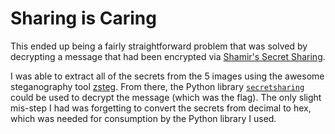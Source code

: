 # Sharing is Caring

This ended up being a fairly straightforward problem that was solved by decrypting a message that had been encrypted via [Shamir's Secret Sharing](https://en.wikipedia.org/wiki/Shamir%27s_Secret_Sharing).

I was able to extract all of the secrets from the 5 images using the awesome steganography tool [zsteg](https://github.com/zed-0xff/zsteg). From there, the Python library [`secretsharing`](https://github.com/blockstack/secret-sharing) could be used to decrypt the message (which was the flag). The only slight mis-step I had was forgetting to convert the secrets from decimal to hex, which was needed for consumption by the Python library I used.
